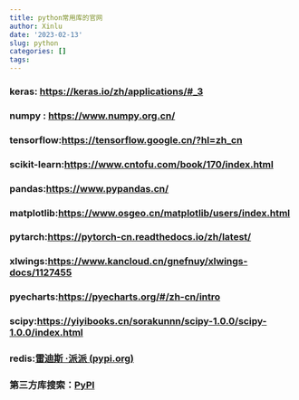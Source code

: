 ```yaml
---
title: python常用库的官网
author: Xinlu
date: '2023-02-13'
slug: python
categories: []
tags: 
---
```




### keras: https://keras.io/zh/applications/#_3
### numpy : https://www.numpy.org.cn/
### tensorflow:https://tensorflow.google.cn/?hl=zh_cn
### scikit-learn:https://www.cntofu.com/book/170/index.html
### pandas:https://www.pypandas.cn/
### matplotlib:https://www.osgeo.cn/matplotlib/users/index.html
### pytarch:https://pytorch-cn.readthedocs.io/zh/latest/
### xlwings:https://www.kancloud.cn/gnefnuy/xlwings-docs/1127455
### pyecharts:https://pyecharts.org/#/zh-cn/intro
### scipy:https://yiyibooks.cn/sorakunnn/scipy-1.0.0/scipy-1.0.0/index.html
### redis:[雷迪斯 ·派派 (pypi.org)](https://pypi.org/project/redis/)
### 第三方库搜索：[PyPI](https://pypi.org/project/)
